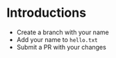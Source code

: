 # Introductions

- Create a branch with your name
- Add your name to `hello.txt`
- Submit a PR with your changes
